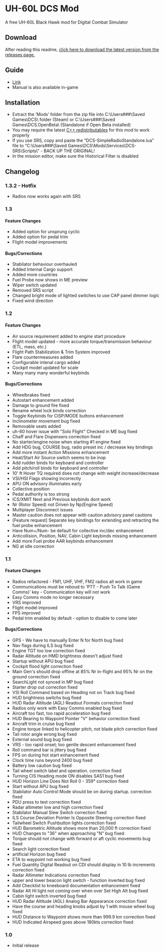 # UH-60L DCS Mod
A free UH-60L Black Hawk mod for Digital Combat Simulator
## Download
After reading this readme, [click here to download the latest version from the releases page.](https://github.com/Kinkkujuustovoileipa/uh-60l/releases)
## Guide
- [Link](https://docs.google.com/presentation/d/1kCJf5Nk-fU_21eO7W1ozYfb9FKt488ax65IbeuIGVtA/edit?usp=sharing)
- Manual is also available in-game
## Installation
- Extract the ‘Mods’ folder from the zip file into C:\Users\###\Saved Games\DCS\ folder (Steam) or C:\Users\###\Saved Games\DCS.OpenBeta\ (Standalone if Open Beta installed)
- You may require the latest [C++ redistributables](https://docs.microsoft.com/en-US/cpp/windows/latest-supported-vc-redist?view=msvc-170) for this mod to work properly
- If you use SRS, copy and paste the “DCS-SimpleRadioStandalone.lua” file to “C:\Users\###\Saved Games\DCS\Mods\Services\DCS-SRS\Scripts\” - BACK UP THE ORIGINAL!
- In the mission editor, make sure the Historical Filter is disabled
## Changelog
### 1.3.2 - Hotfix
- Radios now works again with SRS
### 1.3
#### Feature Changes
- Added option for unsprung cyclic
- Added option for pedal trim
- Flight model improvements
#### Bugs/Corrections
- Stabilator behaviour overhauled
- Added Internal Cargo support
- Added more countries
- Fuel Probe now shows in ME preview
- Wiper switch updated
- Removed SRS script
- Changed bright mode of lighted switches to use CAP panel dimmer logic
- Fixed wind direction
### 1.2
#### Feature Changes
- Air source requirement added to engine start procedure
- Flight model updated - more accurate torque/transmission behaviour (ETL, mass, etc.)
- Flight Path Stabilization & Trim System improved
- Flare countermeasures added
- Configurable intenal cargo added
- Cockpit model updated for scale
- Many many many wonderful keybinds
#### Bugs/Corrections
- Wheelbrakes fixed
- Autostart enhancement added
- Damage to ground fire fixed
- Rename wheel lock binds correction
- Toggle Keybinds for CISP/MODE buttons enhancement
- Inclinometer movement bug fixed
- Removable seats added
- uh-60 hover issue with "Solo Flight" Checked in ME bug fixed
- Chaff and Flare Dispensers correction fixed
- No starter/engine noise when starting #1 engine fixed
- Add HDG bug, COURSE bug, radio preset inc / decrease key bindings
- Add more instant Action Missions enhancement
- Heat/Start Air Source switch seems to be inop
- Add rudder binds for keyboard and controller
- Add pitch/roll binds for keyboard and controller
- 10' ft Hover TQ required does not change with weight increase/decrease
- VSI/HSI Flags showing incorrectly
- APU ON advisory illuminates early
- Collective position
- Pedal authority is too strong
- ICS/XMIT Next and Previous keybinds dont work
- Nr (Rotor Speed) not Driven by Np(Engine Speed)
- Multiplayer Disconnect issues
- Master caution does not appear with caution advisory panel cautions
- [Feature request] Separate key bindings for extending and retracting the fuel probe enhancement 
- Have Num+/Num- be default for collective inc/dec enhancement
- Anticollision, Position, NAV, Cabin Light keybinds missing enhancement
- Add more Fuel probe AAR keybinds enhancement
- NG at idle correction
### 1.1
#### Feature Changes
- Radios refactored - FM1, UHF, VHF, FM2 radios all work in game
- Communications must be reboud to 'PTT - Push To Talk (Game Comms)' key - Communication key will not work
- Easy Comms mode no longer necessary
- VRS improved
- Flight model improved
- FPS improved
- Pedal trim enabled by default - option to disable to come later
#### Bugs/Corrections
- GPS - We have to manually Enter N for North bug fixed
- Nav flags during ILS bug fixed
- Engine TGT too low correction fixed
- Radar Altitude on HMD brightness doesn't adjust fixed
- Startup without APU bug fixed
- Cockpit flood light correction fixed
- Main Gen's should drop offline at 85% Nr in-flight and 95% Nr on the ground correction fixed
- SearchLight not synced in MP bug fixed
- Starter drop out correction fixed
- VSI Roll Command based on Heading not on Track bug fixed
- HUD brightness switchs bug fixed
- HUD Radar Altitude (AGL) Readout Formats correction fixed
- Radios only work with Easy Comms enabled bug fixed
- Aircraft too fast, too rapid acceleration bug fixed
- HUD Bearing to Waypoint Pointer "V" behavior correction fixed
- Aircraft trim in cruise bug fixed
- Engine torque linked to helicopter pitch, not blade pitch correction fixed
- Tail rotor angle wrong bug fixed
- External sound bug bug fixed
- VRS - too rapid onset; too gentle descent enhancement fixed
- Roll command bar is jittery bug fixed
- FPS on during hot start enhancement fixed
- Clock time runs beyond 2400 bug fixed
- Battery low caution bug fixed
- Tail wheel switch label and operation. correction fixed
- Turning CIS Heading mode ON disables SAS1 bug fixed
- HUD Horizon Line Does Not Roll 0 - 359° correction fixed
- Start without APU bug fixed
- Stabilator Auto Control Mode should be on during startup. correction fixed
- PDU press to test correction fixed
- Radar altimeter low and high correction fixed
- Stabilator Manual Slew Switch correction fixed
- ILS Course Deviation Pointer Is Opposite Steering correction fixed
- Tailwheel Switch Pushbutton lights correction fixed
- HUD Barometric Altitude shows more than 20,000 ft correction fixed
- HUD Changes to "36" when approaching "N" bug fixed
- Torque should not change with forward or aft cyclic movements bug fixed
- Search light correction fixed
- artificial Horizon bug fixed
- ETA to waypoint not working bug fixed
- Fuel Quantity Digital Readout on CDI should display in 10 lb increments correction fixed
- Radar Altimeter Indications correction fixed
- upper and lower beacon light switch - function inverted bug fixed
- Add Checklist to kneeboard documentation enhancement fixed
- Radar Alt HI light not coming over when over Set High Alt bug fixed
- Cabin light switch inverted bug fixed
- HUD Radar Altitude (AGL) Analog Bar Appearance correction fixed
- Have the course and heading knobs adjust by 1 with mouse wheel bug fixed
- HUD Distance to Waypoint shows more than 999.9 km correction fixed
- HUD Indicated Airspeed goes above 180kts correction fixed
### 1.0
- Initial release
